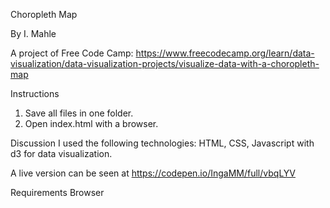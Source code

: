 Choropleth Map

By I. Mahle

A project of Free Code Camp: https://www.freecodecamp.org/learn/data-visualization/data-visualization-projects/visualize-data-with-a-choropleth-map

Instructions

1. Save all files in one folder.
2. Open index.html with a browser.

Discussion
I used the following technologies: HTML, CSS, Javascript with d3 for data visualization.

A live version can be seen at https://codepen.io/IngaMM/full/vbqLYV

Requirements
Browser
